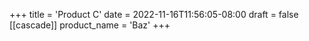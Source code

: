 +++
title = 'Product C'
date = 2022-11-16T11:56:05-08:00
draft = false
[[cascade]]
product_name = 'Baz'
+++
